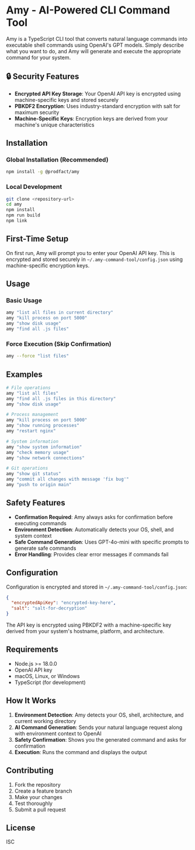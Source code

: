 # Amy - AI-Powered CLI Command Tool

Amy is a TypeScript CLI tool that converts natural language commands into executable shell commands using OpenAI's GPT models. Simply describe what you want to do, and Amy will generate and execute the appropriate command for your system.

## 🔒 Security Features

- **Encrypted API Key Storage**: Your OpenAI API key is encrypted using machine-specific keys and stored securely
- **PBKDF2 Encryption**: Uses industry-standard encryption with salt for maximum security
- **Machine-Specific Keys**: Encryption keys are derived from your machine's unique characteristics

## Installation

### Global Installation (Recommended)

```bash
npm install -g @prodfact/amy
```

### Local Development

```bash
git clone <repository-url>
cd amy
npm install
npm run build
npm link
```

## First-Time Setup

On first run, Amy will prompt you to enter your OpenAI API key. This is encrypted and stored securely in `~/.amy-command-tool/config.json` using machine-specific encryption keys.

## Usage

### Basic Usage

```bash
amy "list all files in current directory"
amy "kill process on port 5000"
amy "show disk usage"
amy "find all .js files"
```

### Force Execution (Skip Confirmation)

```bash
amy --force "list files"
```

## Examples

```bash
# File operations
amy "list all files"
amy "find all .js files in this directory"
amy "show disk usage"

# Process management
amy "kill process on port 5000"
amy "show running processes"
amy "restart nginx"

# System information
amy "show system information"
amy "check memory usage"
amy "show network connections"

# Git operations
amy "show git status"
amy "commit all changes with message 'fix bug'"
amy "push to origin main"
```

## Safety Features

- **Confirmation Required**: Amy always asks for confirmation before executing commands
- **Environment Detection**: Automatically detects your OS, shell, and system context
- **Safe Command Generation**: Uses GPT-4o-mini with specific prompts to generate safe commands
- **Error Handling**: Provides clear error messages if commands fail

## Configuration

Configuration is encrypted and stored in `~/.amy-command-tool/config.json`:

```json
{
  "encryptedApiKey": "encrypted-key-here",
  "salt": "salt-for-decryption"
}
```

The API key is encrypted using PBKDF2 with a machine-specific key derived from your system's hostname, platform, and architecture.

## Requirements

- Node.js >= 18.0.0
- OpenAI API key
- macOS, Linux, or Windows
- TypeScript (for development)

## How It Works

1. **Environment Detection**: Amy detects your OS, shell, architecture, and current working directory
2. **AI Command Generation**: Sends your natural language request along with environment context to OpenAI
3. **Safety Confirmation**: Shows you the generated command and asks for confirmation
4. **Execution**: Runs the command and displays the output

## Contributing

1. Fork the repository
2. Create a feature branch
3. Make your changes
4. Test thoroughly
5. Submit a pull request

## License

ISC
